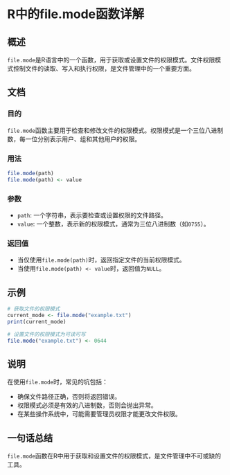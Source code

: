 <!--
Meta Description: # R中的file.mode函数详解 ## 概述 `file.mode`是R语言中的一个函数，用于获取或设置文件的权限模式。文件权限模式控制文件的读取、写入和执行权限，是文件管理中的一个重要方面。 ## 文档 ### 目的 `file.mode`函数主要用于检查和修改文件的权限模式。权限模式是一个三...
Meta Keywords: file, mode, path, value, current_mode
-->

# R中的file.mode函数详解

## 概述
`file.mode`是R语言中的一个函数，用于获取或设置文件的权限模式。文件权限模式控制文件的读取、写入和执行权限，是文件管理中的一个重要方面。

## 文档
### 目的
`file.mode`函数主要用于检查和修改文件的权限模式。权限模式是一个三位八进制数，每一位分别表示用户、组和其他用户的权限。

### 用法
```R
file.mode(path)
file.mode(path) <- value
```

### 参数
- `path`: 一个字符串，表示要检查或设置权限的文件路径。
- `value`: 一个整数，表示新的权限模式，通常为三位八进制数（如`0755`）。

### 返回值
- 当仅使用`file.mode(path)`时，返回指定文件的当前权限模式。
- 当使用`file.mode(path) <- value`时，返回值为`NULL`。

## 示例
```R
# 获取文件的权限模式
current_mode <- file.mode("example.txt")
print(current_mode)

# 设置文件的权限模式为可读可写
file.mode("example.txt") <- 0644
```

## 说明
在使用`file.mode`时，常见的坑包括：
- 确保文件路径正确，否则将返回错误。
- 权限模式必须是有效的八进制数，否则会抛出异常。
- 在某些操作系统中，可能需要管理员权限才能更改文件权限。

## 一句话总结
`file.mode`函数在R中用于获取和设置文件的权限模式，是文件管理中不可或缺的工具。